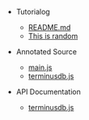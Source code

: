 - Tutorialog
  - [README.md](README.md)
  - [This is random](random.md)

- Annotated Source
  - [main.js](api/src/main.md)
  - [terminusdb.js](api/src/terminusdb.md)
- API Documentation
  - [terminusdb.js](api/terminusdb.js.md)

